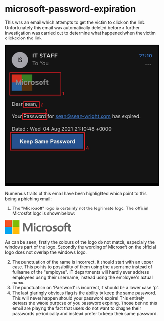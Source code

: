 # microsoft-password-expiration

This was an email which attempts to get the victim to click on the link. Unfortunately this email was automatically deleted before a further investigation was carried out to determine what happened when the victim clicked on the link.

![Screenshot of phishing email](https://github.com/SeanWrightSec/phishing-examples/blob/main/microsoft-password-expiration/E7-e1fcXoAckVQP.jpg)

Numerous traits of this email have been highlighted which point to this being a phiching email:
1. The "Microsoft" logo is certainly not the legitimate logo. The official Microsfot logo is shown below:

![Official Microsoft logo](https://github.com/SeanWrightSec/phishing-examples/blob/main/microsoft-password-expiration/RE1Mu3b.png)

  As can be seen, firstly the colours of the logo do not match, especially the windows part of the logo. Secondly the wording of Microsoft on the official logo does not overlap the windows logo.

2. The punctuation of the name is incorrect, it should start with an upper case. This points to possibility of them using the username instead of fullname of the "employee". IT departments will hardly ever address employees using their username, instead using the employee's actual name.
3. The punctuation on 'Password' is incorrect, it should be a lower case 'p'.
4. The last glaringly obvious flag is the ability to keep the same password. This will never happen should your password expire! This entirely defeats the whole purpose of you password expiring. Those behind this email are playing the fact that users do not want to chagne their passwords periodically and instead prefer to keep their same password.
